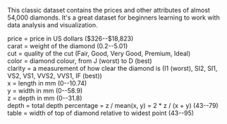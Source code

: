 This classic dataset contains the prices and other attributes of almost 54,000 diamonds. It's a great dataset for beginners learning to work with data analysis and visualization.

price = price in US dollars (\$326--\$18,823)\
carat = weight of the diamond (0.2--5.01)\
cut = quality of the cut (Fair, Good, Very Good, Premium, Ideal)\
color = diamond colour, from J (worst) to D (best)\
clarity = a measurement of how clear the diamond is (I1 (worst), SI2, SI1, VS2, VS1, VVS2, VVS1, IF (best))\
x = length in mm (0--10.74)\
y = width in mm (0--58.9)\
z = depth in mm (0--31.8)\
depth = total depth percentage = z / mean(x, y) = 2 * z / (x + y) (43--79)\
table = width of top of diamond relative to widest point (43--95)
